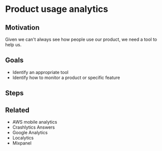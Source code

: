 # Product usage analytics

## Motivation

Given we can't always see how people use our product, we need a tool to help us.

## Goals

* Identify an appropriate tool
* Identify how to monitor a product or specific feature

## Steps

## Related

* AWS mobile analytics
* Crashlytics Answers
* Google Analytics
* Localytics
* Mixpanel
